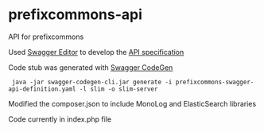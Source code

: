 # prefixcommons-api
API for prefixcommons

Used [Swagger Editor](http://editor.swagger.io/) to develop the [API specification](https://github.com/prefixcommons/prefixcommons-api/blob/master/prefixcommons-swagger-api-definition.yaml)

Code stub was generated with [Swagger CodeGen](https://github.com/swagger-api/swagger-codegen/)
```
 java -jar swagger-codegen-cli.jar generate -i prefixcommons-swagger-api-definition.yaml -l slim -o slim-server
```

Modified the composer.json to include MonoLog and ElasticSearch libraries

Code currently in index.php file

